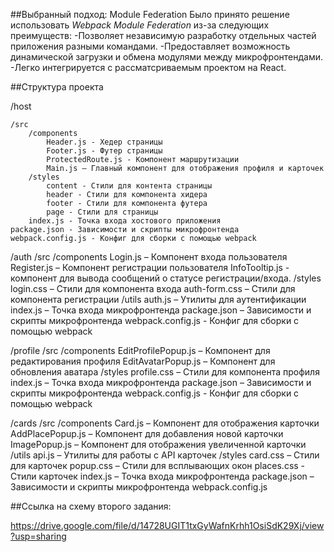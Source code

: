 ##Выбранный подход: Module Federation
Было принято решение использовать *Webpack Module Federation* из-за следующих преимуществ:
-Позволяет независимую разработку отдельных частей приложения разными командами.
-Предоставляет возможность динамической загрузки и обмена модулями между микрофронтендами.
-Легко интегрируется с рассматсриваемым проектом на React.

##Структура проекта

    

/host

    /src
        /components
            Header.js - Хедер страницы
            Footer.js - Футер страницы
            ProtectedRoute.js - Компонент маршрутизации
            Main.js – Главный компонент для отображения профиля и карточек
        /styles
            content - Стили для контента страницы
            header - Стили для компонента хидера
            footer - Стили для компонента футера
            page - Стили для страницы
        index.js - Точка входа хостового приложения
    package.json - Зависимости и скрипты микрофронтенда
    webpack.config.js - Конфиг для сборки с помощью webpack

/auth
	/src
		/components
            Login.js – Компонент входа пользователя
            Register.js – Компонент регистрации пользователя
		    InfoTooltip.js - компонент для вывода сообщений о статусе регистрации/входа.
        /styles
            login.css – Стили для компонента входа
            auth-form.css – Стили для компонента регистрации
        /utils
            auth.js – Утилиты для аутентификации
        index.js – Точка входа микрофронтенда
    package.json – Зависимости и скрипты микрофронтенда
    webpack.config.js - Конфиг для сборки с помощью webpack

/profile
    /src
        /components
            EditProfilePopup.js – Компонент для редактирования профиля
            EditAvatarPopup.js – Компонент для обновления аватара
        /styles
            profile.css – Стили для компонента профиля
        index.js – Точка входа микрофронтенда
    package.json – Зависимости и скрипты микрофронтенда
    webpack.config.js - Конфиг для сборки с помощью webpack

/cards
    /src
        /components
            Card.js – Компонент для отображения карточки
            AddPlacePopup.js – Компонент для добавления новой карточки
            ImagePopup.js – Компонент для отображения увеличенной карточки
        /utils
            api.js – Утилиты для работы с API карточек
        /styles
            card.css – Стили для карточек
            popup.css – Стили для всплывающих окон
		    places.css - Стили карточек
        index.js – Точка входа микрофронтенда
    package.json – Зависимости и скрипты микрофронтенда
    webpack.config.js

##Ссылка на схему второго задания:

https://drive.google.com/file/d/14728UGIT1txGyWafnKrhh1OsiSdK29Xj/view?usp=sharing
